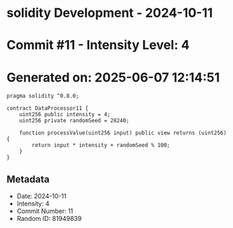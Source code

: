﻿# solidity Development - 2024-10-11
# Commit #11 - Intensity Level: 4
# Generated on: 2025-06-07 12:14:51
```solidity
pragma solidity ^0.8.0;

contract DataProcessor11 {
    uint256 public intensity = 4;
    uint256 private randomSeed = 28240;

    function processValue(uint256 input) public view returns (uint256) {
        return input * intensity + randomSeed % 100;
    }
}
```
## Metadata
- Date: 2024-10-11
- Intensity: 4
- Commit Number: 11
- Random ID: 81949839
